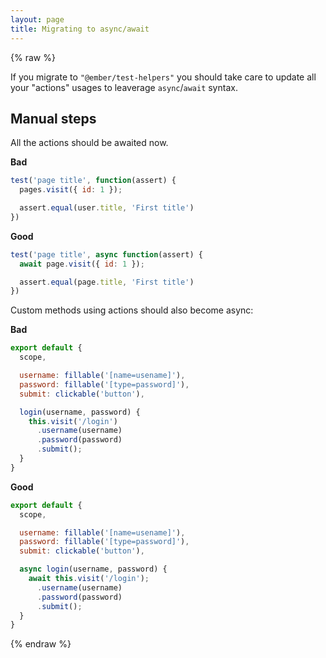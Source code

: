 ```yaml
---
layout: page
title: Migrating to async/await
---
```

{% raw %}

If you migrate to `"@ember/test-helpers"` you should take care to update all your "actions" usages to leaverage `async`/`await` syntax.

## Manual steps

All the actions should be awaited now.

**Bad**
```js
test('page title', function(assert) {
  pages.visit({ id: 1 });

  assert.equal(user.title, 'First title')
})
```

**Good**
```js
test('page title', async function(assert) {
  await page.visit({ id: 1 });

  assert.equal(page.title, 'First title')
})
```

Custom methods using actions should also become async:

**Bad**
```js
export default {
  scope, 

  username: fillable('[name=usename]'),
  password: fillable('[type=password]'),
  submit: clickable('button'),

  login(username, password) {
    this.visit('/login')
      .username(username)
      .password(password)
      .submit();
  }
}
```

**Good**
```js
export default {
  scope, 

  username: fillable('[name=usename]'),
  password: fillable('[type=password]'),
  submit: clickable('button'),

  async login(username, password) {
    await this.visit('/login');
      .username(username)
      .password(password)
      .submit();
  }
}
```

{% endraw %}
